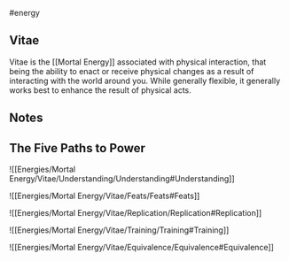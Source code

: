 #energy
## Vitae
Vitae is the [[Mortal Energy]] associated with physical interaction, that being the ability to enact or receive physical changes as a result of interacting with the world around you. While generally flexible, it generally works best to enhance the result of physical acts.

## Notes

##  The Five Paths to Power
![[Energies/Mortal Energy/Vitae/Understanding/Understanding#Understanding]]

![[Energies/Mortal Energy/Vitae/Feats/Feats#Feats]]

![[Energies/Mortal Energy/Vitae/Replication/Replication#Replication]]

![[Energies/Mortal Energy/Vitae/Training/Training#Training]]

![[Energies/Mortal Energy/Vitae/Equivalence/Equivalence#Equivalence]]